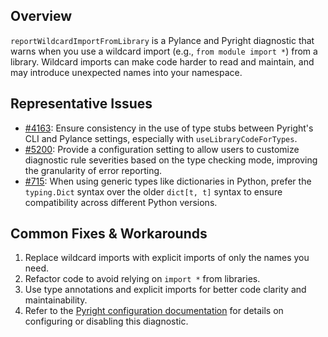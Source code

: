 ## Overview

`reportWildcardImportFromLibrary` is a Pylance and Pyright diagnostic that warns when you use a wildcard import (e.g., `from module import *`) from a library. Wildcard imports can make code harder to read and maintain, and may introduce unexpected names into your namespace.

## Representative Issues

-   [#4163](https://github.com/microsoft/pylance-release/issues/4163): Ensure consistency in the use of type stubs between Pyright's CLI and Pylance settings, especially with `useLibraryCodeForTypes`.
-   [#5200](https://github.com/microsoft/pylance-release/issues/5200): Provide a configuration setting to allow users to customize diagnostic rule severities based on the type checking mode, improving the granularity of error reporting.
-   [#715](https://github.com/microsoft/pylance-release/issues/715): When using generic types like dictionaries in Python, prefer the `typing.Dict` syntax over the older `dict[t, t]` syntax to ensure compatibility across different Python versions.

## Common Fixes & Workarounds

1. Replace wildcard imports with explicit imports of only the names you need.
2. Refactor code to avoid relying on `import *` from libraries.
3. Use type annotations and explicit imports for better code clarity and maintainability.
4. Refer to the [Pyright configuration documentation](https://github.com/microsoft/pyright/blob/main/docs/configuration.md#reportWildcardImportFromLibrary) for details on configuring or disabling this diagnostic.
